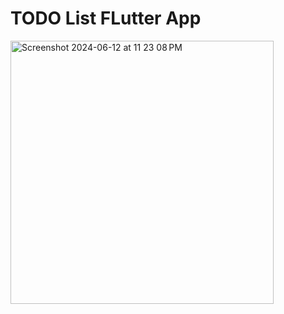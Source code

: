 # TODO List FLutter App
<img width="421" alt="Screenshot 2024-06-12 at 11 23 08 PM" src="https://github.com/shivamparashar30/To-Do-List-Flutter/assets/117585938/4f49bac5-ca26-47f0-84a9-8d56bf996e07">
